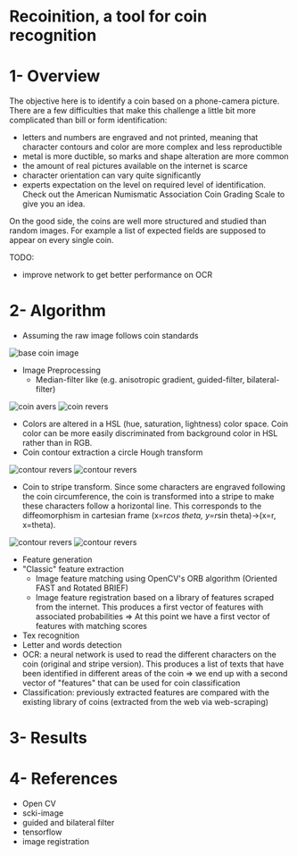 # Recoinition, a tool for coin recognition

# 1- Overview
The objective here is to identify a coin based on a phone-camera picture. There are a few difficulties that make this challenge a little bit more complicated than bill or form identification:
* letters and numbers are engraved and not printed, meaning that character contours and color are more complex and less reproductible
* metal is more ductible, so marks and shape alteration are more common
* the amount of real pictures available on the internet is scarce
* character orientation can vary quite significantly
* experts expectation on the level on required level of identification. Check out the American Numismatic Association Coin Grading Scale to give you an idea.

On the good side, the coins are well more structured and studied than random images. For example a list of expected fields are supposed to appear on every single coin.

TODO:
* improve network to get better performance on OCR

# 2- Algorithm
* Assuming the raw image follows coin standards

![base coin image](https://github.com/GreenIron/Recoinition/blob/master/1) 
* Image Preprocessing
  * Median-filter like (e.g. anisotropic gradient, guided-filter, bilateral-filter)
  
![coin avers](https://github.com/GreenIron/Recoinition/blob/master/5)
![coin revers](https://github.com/GreenIron/Recoinition/blob/master/4)
  * Colors are altered in a HSL (hue, saturation, lightness) color space. Coin color can be more easily discriminated from background color in HSL rather than in RGB.
  * Coin contour extraction a circle Hough transform
  
 ![contour revers](https://github.com/GreenIron/Recoinition/blob/master/2)
![contour revers](https://github.com/GreenIron/Recoinition/blob/master/3)
  * Coin to stripe transform. Since some characters are engraved following the coin circumference, the coin is transformed into a stripe to make these characters follow a horizontal line. This corresponds to the diffeomorphism in cartesian frame (x=r*cos theta, y=r*sin theta)->(x=r, x=theta).
  
![contour revers](https://github.com/GreenIron/Recoinition/blob/master/6)
![contour revers](https://github.com/GreenIron/Recoinition/blob/master/7)
* Feature generation
 * "Classic" feature extraction
   * Image feature matching using OpenCV's ORB algorithm (Oriented FAST and Rotated BRIEF)
   * Image feature registration based on a library of features scraped from the internet. This produces a first vector of features with associated probabilities
   => At this point we have a first vector of features with matching scores
* Tex recognition
 * Letter and words detection
 * OCR: a neural network is used to read the different characters on the coin (original and stripe version). This produces a list of texts that have been identified in different areas of the coin
 => we end up with a second vector of "features" that can be used for coin classification
* Classification: previously extracted features are compared with the existing library of coins (extracted from the web via web-scraping) 

# 3- Results



# 4- References
* Open CV
* scki-image 
* guided and bilateral filter
* tensorflow
* image registration

